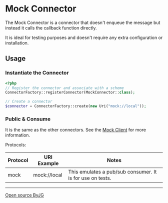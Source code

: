 # Mock Connector

The Mock Connector is a connector that doesn't enqueue the message but instead it calls the callback function directly.

It is ideal for testing purposes and doesn't require any extra configuration or installation.

## Usage

### Instantiate the Connector

```php
<?php
// Register the connector and associate with a scheme
ConnectorFactory::registerConnector(MockConnector::class);

// Create a connector
$connector = ConnectorFactory::create(new Uri("mock://local"));
```

### Public & Consume

It is the same as the other connectors. See the [Mock Client](https://opensource.byjg.com/docs/php/message-queue-client/) for more information.

Protocols:

| Protocol | URI Example  | Notes                                                     |
|----------|--------------|-----------------------------------------------------------|
| mock     | mock://local | This emulates a pub/sub consumer. It is for use on tests. |

----
[Open source ByJG](http://opensource.byjg.com)
